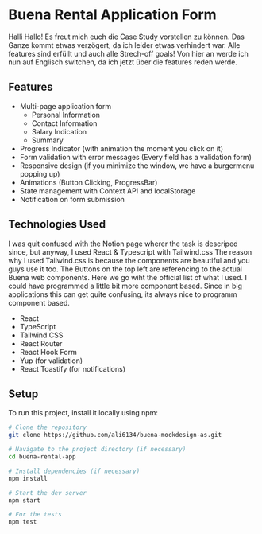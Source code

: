 # Buena Rental Application Form

Halli Hallo! Es freut mich euch die Case Study vorstellen zu können. Das Ganze kommt etwas verzögert, da ich leider etwas verhindert war. Alle features sind erfüllt und auch alle Strech-off goals! Von hier an werde ich nun auf Englisch switchen, da ich jetzt über die features reden werde.

## Features

- Multi-page application form
  - Personal Information
  - Contact Information
  - Salary Indication
  - Summary
- Progress Indicator (with animation the moment you click on it)
- Form validation with error messages (Every field has a validation form)
- Responsive design (if you minimize the window, we have a burgermenu popping up)
- Animations (Button Clicking, ProgressBar)
- State management with Context API and localStorage
- Notification on form submission

## Technologies Used
I was quit confused with the Notion page wherer the task is descriped since, but anyway, I used React & Typescript with Tailwind.css
The reason why I used Tailwind.css is because the components are beautiful and you guys use it too. The Buttons on the top left are referencing to the actual Buena web components. Here we go wiht the official list of what I used. I could have programmed a little bit more component based. Since in big applications this can get quite confusing, its always nice to programm component based.

- React
- TypeScript
- Tailwind CSS
- React Router
- React Hook Form
- Yup (for validation)
- React Toastify (for notifications)

## Setup

To run this project, install it locally using npm:

```bash
# Clone the repository
git clone https://github.com/ali6134/buena-mockdesign-as.git

# Navigate to the project directory (if necessary)
cd buena-rental-app

# Install dependencies (if necessary)
npm install

# Start the dev server
npm start

# For the tests
npm test